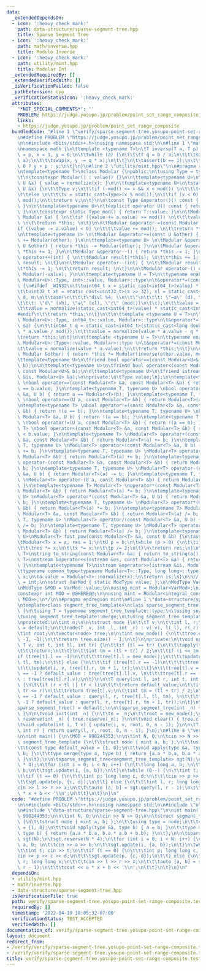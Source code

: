 ```yaml
---
data:
  _extendedDependsOn:
  - icon: ':heavy_check_mark:'
    path: data-structure/sparse-segment-tree.hpp
    title: Sparse Segment Tree
  - icon: ':heavy_check_mark:'
    path: math/inverse.hpp
    title: Modulo Inverse
  - icon: ':heavy_check_mark:'
    path: utility/mint.hpp
    title: Modular Int
  _extendedRequiredBy: []
  _extendedVerifiedWith: []
  _isVerificationFailed: false
  _pathExtension: cpp
  _verificationStatusIcon: ':heavy_check_mark:'
  attributes:
    '*NOT_SPECIAL_COMMENTS*': ''
    PROBLEM: https://judge.yosupo.jp/problem/point_set_range_composite
    links:
    - https://judge.yosupo.jp/problem/point_set_range_composite
  bundledCode: "#line 1 \"verify/sparse-segment-tree.yosupo-point-set-range-composite.test.cpp\"\
    \n#define PROBLEM \"https://judge.yosupo.jp/problem/point_set_range_composite\"\
    \n\n#include <bits/stdc++.h>\nusing namespace std;\n\n#line 1 \"math/inverse.hpp\"\
    \nnamespace math {\n\ttemplate <typename T>\n\tT inverse(T a, T p) {\n\t\tT b\
    \ = p, x = 1, y = 0;\n\t\twhile (a) {\n\t\t\tT q = b / a;\n\t\t\tswap(a, b %=\
    \ a);\n\t\t\tswap(x, y -= q * x);\n\t\t}\n\t\tassert(b == 1);\n\t\treturn y <\
    \ 0 ? y + p : y;\n\t}\n}\n#line 2 \"utility/mint.hpp\"\n\n#pragma region mint\n\
    \ntemplate<typename T>\nclass Modular {\npublic:\n\tusing Type = typename decay<decltype(T::value)>::type;\n\
    \t\n\tconstexpr Modular() : value() {}\n\n\ttemplate<typename U>\n\tModular(const\
    \ U &x) { value = normalize(x); }\n\n\ttemplate<typename U>\n\tstatic Type normalize(const\
    \ U &x) {\n\t\tType v;\n\t\tif (-mod() <= x && x < mod()) \n\t\t\tv = static_cast<Type>(x);\n\
    \t\telse \n\t\t\tv = static_cast<Type>(x % mod());\n\t\tif (v < 0) \n\t\t\tv +=\
    \ mod();\n\t\treturn v;\n\t}\n\n\tconst Type &operator()() const { return value;\
    \ }\n\n\ttemplate<typename U>\n\texplicit operator U() const { return static_cast<U>(value);\
    \ }\n\n\tconstexpr static Type mod() { return T::value; }\n\n\tModular &operator+=(const\
    \ Modular &a) { \n\t\tif ((value += a.value) >= mod()) \n\t\t\tvalue -= mod();\
    \ \n\t\treturn *this; \n\t}\n\n\tModular &operator-=(const Modular &a) { \n\t\t\
    if ((value -= a.value) < 0) \n\t\t\tvalue += mod(); \n\t\treturn *this; \n\t}\n\
    \n\ttemplate<typename U> \n\tModular &operator+=(const U &other) { return *this\
    \ += Modular(other); }\n\n\ttemplate<typename U> \n\tModular &operator-=(const\
    \ U &other) { return *this -= Modular(other); }\n\n\tModular &operator++() { return\
    \ *this += 1; }\n\n\tModular &operator--() { return *this -= 1; }\n\n\tModular\
    \ operator++(int) { \n\t\tModular result(*this); \n\t\t*this += 1; \n\t\treturn\
    \ result; \n\t}\n\n\tModular operator--(int) { \n\t\tModular result(*this);\n\t\
    \t*this -= 1; \n\t\treturn result; \n\t}\n\n\tModular operator-() const { return\
    \ Modular(-value); }\n\n\ttemplate<typename U = T>\n\ttypename enable_if<is_same<typename\
    \ Modular<U>::Type, int>::value, Modular>::type\n\t&operator*=(const Modular &a)\
    \ {\n#ifdef _WIN32\n\t\tuint64_t x = static_cast<int64_t>(value) * static_cast<int64_t>(a.value);\n\
    \t\tuint32_t xh = static_cast<uint32_t>(x >> 32), xl = static_cast<uint32_t>(x),\
    \ d, m;\n\t\tasm(\n\t\t\t\"divl %4; \\n\\t\"\n\t\t\t: \"=a\" (d), \"=d\" (m)\n\
    \t\t\t: \"d\" (xh), \"a\" (xl), \"r\" (mod())\n\t\t);\n\t\tvalue = m;\n#else\n\
    \t\tvalue = normalize(static_cast<int64_t>(value) * static_cast<int64_t>(a.value));\n\
    #endif\n\t\treturn *this;\n\t}\n\t\n\ttemplate <typename U = T>\n\ttypename enable_if<is_same<typename\
    \ Modular<U>::Type, int64_t>::value, Modular>::type\n\t&operator*=(const Modular\
    \ &a) {\n\t\tint64_t q = static_cast<int64_t>(static_cast<long double>(value)\
    \ * a.value / mod());\n\t\tvalue = normalize(value * a.value - q * mod());\n\t\
    \treturn *this;\n\t}\n\n\ttemplate <typename U = T>\n\ttypename enable_if<!is_integral<typename\
    \ Modular<U>::Type>::value, Modular>::type \n\t&operator*=(const Modular &a) {\n\
    \t\tvalue = normalize(value * a.value);\n\t\treturn *this;\n\t}\n\n\tModular &operator/=(const\
    \ Modular &other) { return *this *= Modular(inverse(other.value, mod())); }\n\n\
    \ttemplate<typename U>\n\tfriend bool operator==(const Modular<U>& a, const Modular<U>&\
    \ b);\n\n\ttemplate<typename U>\n\tfriend bool operator<(const Modular<U>& a,\
    \ const Modular<U>& b);\n\n\ttemplate<typename U>\n\tfriend istream &operator>>(istream\
    \ &is, Modular<U> &a);\n\nprivate:\n\tType value;\n};\n\ntemplate<typename T>\
    \ \nbool operator==(const Modular<T> &a, const Modular<T> &b) { return a.value\
    \ == b.value; }\n\ntemplate<typename T, typename U> \nbool operator==(const Modular<T>\
    \ &a, U b) { return a == Modular<T>(b); }\n\ntemplate<typename T, typename U>\
    \ \nbool operator==(U a, const Modular<T> &b) { return Modular<T>(a) == b; }\n\
    \ntemplate<typename T> \nbool operator!=(const Modular<T> &a, const Modular<T>\
    \ &b) { return !(a == b); }\n\ntemplate<typename T, typename U> \nbool operator!=(const\
    \ Modular<T> &a, U b) { return !(a == b); }\n\ntemplate<typename T, typename U>\
    \ \nbool operator!=(U a, const Modular<T> &b) { return !(a == b); }\n\ntemplate<typename\
    \ T> \nbool operator<(const Modular<T> &a, const Modular<T> &b) { return a.value\
    \ < b.value; }\n\ntemplate<typename T> \nModular<T> operator+(const Modular<T>\
    \ &a, const Modular<T> &b) { return Modular<T>(a) += b; }\n\ntemplate<typename\
    \ T, typename U> \nModular<T> operator+(const Modular<T> &a, U b) { return Modular<T>(a)\
    \ += b; }\n\ntemplate<typename T, typename U> \nModular<T> operator+(U a, const\
    \ Modular<T> &b) { return Modular<T>(a) += b; }\n\ntemplate<typename T> \nModular<T>\
    \ operator-(const Modular<T> &a, const Modular<T> &b) { return Modular<T>(a) -=\
    \ b; }\n\ntemplate<typename T, typename U> \nModular<T> operator-(const Modular<T>\
    \ &a, U b) { return Modular<T>(a) -= b; }\n\ntemplate<typename T, typename U>\
    \ \nModular<T> operator-(U a, const Modular<T> &b) { return Modular<T>(a) -= b;\
    \ }\n\ntemplate<typename T> Modular<T> \noperator*(const Modular<T> &a, const\
    \ Modular<T> &b) { return Modular<T>(a) *= b; }\n\ntemplate<typename T, typename\
    \ U> \nModular<T> operator*(const Modular<T> &a, U b) { return Modular<T>(a) *=\
    \ b; }\n\ntemplate<typename T, typename U> \nModular<T> operator*(U a, const Modular<T>\
    \ &b) { return Modular<T>(a) *= b; }\n\ntemplate<typename T> Modular<T> \noperator/(const\
    \ Modular<T> &a, const Modular<T> &b) { return Modular<T>(a) /= b; }\n\ntemplate<typename\
    \ T, typename U> \nModular<T> operator/(const Modular<T> &a, U b) { return Modular<T>(a)\
    \ /= b; }\n\ntemplate<typename T, typename U> \nModular<T> operator/(U a, const\
    \ Modular<T> &b) { return Modular<T>(a) /= b; }\n\ntemplate<typename T, typename\
    \ U>\nModular<T> fast_pow(const Modular<T> &a, const U &b) {\n\tassert(b >= 0);\n\
    \tModular<T> x = a, res = 1;\n\tU p = b;\n\twhile (p > 0) {\n\t\tif (p & 1) \n\
    \t\t\tres *= x;\n\t\tx *= x;\n\t\tp /= 2;\n\t}\n\treturn res;\n}\n\ntemplate<typename\
    \ T>\nstring to_string(const Modular<T> &a) { return to_string(a()); }\n\ntemplate<typename\
    \ T>\nostream &operator<<(ostream &os, const Modular<T> &a) { return os << a();\
    \ }\n\ntemplate<typename T>\nistream &operator>>(istream &is, Modular<T> &a) {\n\
    \ttypename common_type<typename Modular<T>::Type, long long>::type x;\n\tis >>\
    \ x;\n\ta.value = Modular<T>::normalize(x);\n\treturn is;\n}\n\n// /*\nusing ModType\
    \ = int;\n\nstruct VarMod { static ModType value; };\n\nModType VarMod::value;\n\
    \nModType &MOD = VarMod::value;\n\nusing mint = Modular<VarMod>;\n// */\n\n/*\n\
    constexpr int MOD = @@HERE@@;\n\nusing mint = Modular<integral_constant<decay<decltype(MOD)>::type,\
    \ MOD>>;\n*/\n\n#pragma endregion mint\n#line 1 \"data-structure/sparse-segment-tree.hpp\"\
    \ntemplate<class segment_tree_template>\nclass sparse_segment_tree : public segment_tree_template\
    \ {\n\tusing T = typename segment_tree_template::type;\n\tusing segment_tree_template::default_value;\n\
    \tusing segment_tree_template::merge;\n\tusing segment_tree_template::apply;\n\
    \nprotected:\n\tint n;\n\n\tstruct node {\n\t\tT v;\n\t\tint l, r;\n\t\tnode()\
    \ = default;\n\t\tnode(T _v, int _l, int _r) : v(_v), l(_l), r(_r) {}\n\t};\n\n\
    \tint root;\n\tvector<node> tree;\n\n\tint new_node() {\n\t\ttree.emplace_back(default_value,\
    \ -1, -1);\n\t\treturn tree.size() - 1;\n\t}\n\nprivate:\n\tvoid update(int i,\
    \ T v, int t, int tl, int tr) {\n\t\tif (tl == tr) {\n\t\t\tapply(tree[t].v, v);\n\
    \t\t\treturn;\n\t\t}\n\t\tint tm = (tl + tr) / 2;\n\t\tif (i <= tm) {\n\t\t\t\
    if (tree[t].l == -1)\n\t\t\t\ttree[t].l = new_node();\n\t\t\tupdate(i, v, tree[t].l,\
    \ tl, tm);\n\t\t} else {\n\t\t\tif (tree[t].r == -1)\n\t\t\t\ttree[t].r = new_node();\n\
    \t\t\tupdate(i, v, tree[t].r, tm + 1, tr);\n\t\t}\n\t\ttree[t].v = merge(tree[t].l\
    \ == -1 ? default_value : tree[tree[t].l].v, \n\t\t\ttree[t].r == -1 ? default_value\
    \ : tree[tree[t].r].v);\n\t}\n\n\tT query(int l, int r, int t, int tl, int tr)\
    \ {\n\t\tif (r < tl || tr < l)\n\t\t\treturn default_value;\n\t\tif (l <= tl &&\
    \ tr <= r)\n\t\t\treturn tree[t].v;\n\t\tint tm = (tl + tr) / 2;\n\t\treturn merge(tree[t].l\
    \ == -1 ? default_value : query(l, r, tree[t].l, tl, tm), \n\t\t\ttree[t].r ==\
    \ -1 ? default_value : query(l, r, tree[t].r, tm + 1, tr));\n\t}\n\npublic:\n\t\
    sparse_segment_tree() = default;\n\n\tsparse_segment_tree(int _n) { init(_n);\
    \ }\n\n\tvoid init(int _n) {\n\t\tn = _n;\n\t\troot = new_node();\n\t}\n\n\tvoid\
    \ reserve(int _n) { tree.reserve(_n); }\n\n\tvoid clear() { tree.clear(); }\n\n\
    \tvoid update(int i, T v) { update(i, v, root, 0, n - 1); }\n\n\tT query(int l,\
    \ int r) { return query(l, r, root, 0, n - 1); }\n};\n#line 8 \"verify/sparse-segment-tree.yosupo-point-set-range-composite.test.cpp\"\
    \n\nint main() {\n\tMOD = 998244353;\n\n\tint N, Q;\n\tcin >> N >> Q;\n\n\tstruct\
    \ segment_tree_template {\n\t\tstruct node { mint a, b; };\n\t\tusing type = node;\n\
    \t\tconst type default_value = {1, 0};\n\t\tvoid apply(type &a, type b) { a =\
    \ b; }\n\t\ttype merge(type a, type b) { return {a.a * b.a, b.a * a.b + b.b};\
    \ }\n\t};\n\n\tsparse_segment_tree<segment_tree_template> sgt(N);\n\tsgt.reserve(N\
    \ * 4);\n\tfor (int i = 0; i < N; i++) {\n\t\tlong long a, b; \n\t\tcin >> a >>\
    \ b;\n\t\tsgt.update(i, {a, b});\n\t}\n\twhile (Q--) {\n\t\tint t; cin >> t;\n\
    \t\tif (t == 0) {\n\t\t\tint p; long long c, d;\n\t\t\tcin >> p >> c >> d;\n\t\
    \t\tsgt.update(p, {c, d});\n\t\t} else {\n\t\t\tint l, r; long long x;\n\t\t\t\
    cin >> l >> r >> x;\n\t\t\tauto [a, b] = sgt.query(l, r - 1);\n\t\t\tcout << a\
    \ * x + b << '\\n';\n\t\t}\n\t}\n}\n"
  code: "#define PROBLEM \"https://judge.yosupo.jp/problem/point_set_range_composite\"\
    \n\n#include <bits/stdc++.h>\nusing namespace std;\n\n#include \"utility/mint.hpp\"\
    \n#include \"data-structure/sparse-segment-tree.hpp\"\n\nint main() {\n\tMOD =\
    \ 998244353;\n\n\tint N, Q;\n\tcin >> N >> Q;\n\n\tstruct segment_tree_template\
    \ {\n\t\tstruct node { mint a, b; };\n\t\tusing type = node;\n\t\tconst type default_value\
    \ = {1, 0};\n\t\tvoid apply(type &a, type b) { a = b; }\n\t\ttype merge(type a,\
    \ type b) { return {a.a * b.a, b.a * a.b + b.b}; }\n\t};\n\n\tsparse_segment_tree<segment_tree_template>\
    \ sgt(N);\n\tsgt.reserve(N * 4);\n\tfor (int i = 0; i < N; i++) {\n\t\tlong long\
    \ a, b; \n\t\tcin >> a >> b;\n\t\tsgt.update(i, {a, b});\n\t}\n\twhile (Q--) {\n\
    \t\tint t; cin >> t;\n\t\tif (t == 0) {\n\t\t\tint p; long long c, d;\n\t\t\t\
    cin >> p >> c >> d;\n\t\t\tsgt.update(p, {c, d});\n\t\t} else {\n\t\t\tint l,\
    \ r; long long x;\n\t\t\tcin >> l >> r >> x;\n\t\t\tauto [a, b] = sgt.query(l,\
    \ r - 1);\n\t\t\tcout << a * x + b << '\\n';\n\t\t}\n\t}\n}\n"
  dependsOn:
  - utility/mint.hpp
  - math/inverse.hpp
  - data-structure/sparse-segment-tree.hpp
  isVerificationFile: true
  path: verify/sparse-segment-tree.yosupo-point-set-range-composite.test.cpp
  requiredBy: []
  timestamp: '2022-04-19 10:05:32-07:00'
  verificationStatus: TEST_ACCEPTED
  verifiedWith: []
documentation_of: verify/sparse-segment-tree.yosupo-point-set-range-composite.test.cpp
layout: document
redirect_from:
- /verify/verify/sparse-segment-tree.yosupo-point-set-range-composite.test.cpp
- /verify/verify/sparse-segment-tree.yosupo-point-set-range-composite.test.cpp.html
title: verify/sparse-segment-tree.yosupo-point-set-range-composite.test.cpp
---
```

